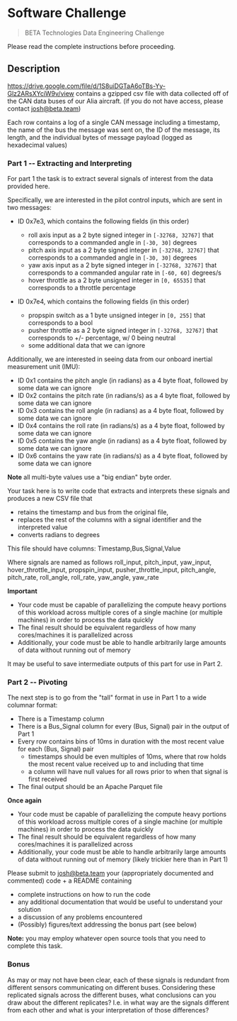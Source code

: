 # Software Challenge

> BETA Technologies Data Engineering Challenge

Please read the complete instructions before proceeding.

## Description


https://drive.google.com/file/d/1S8uiDGTaA6oTBs-Yy-Glz2ARsXYciW9v/view contains a gzipped csv file with data collected off of the CAN data buses of our Alia aircraft.
(if you do not have access, please contact josh@beta.team)

Each row contains a log of a single CAN message including a timestamp, the name of the bus the message was sent on, 
the ID of the message, its length, and the individual bytes of message payload (logged as hexadecimal values) 

### Part 1 -- Extracting and Interpreting

For part 1 the task is to extract several signals of interest from the data provided here.

Specifically, we are interested in the pilot control inputs, which are sent in two messages:

- ID 0x7e3, which contains the following fields (in this order)
    - roll axis input as a 2 byte signed integer in `[-32768, 32767]` that corresponds to a commanded angle in `[-30, 30]` degrees
    - pitch axis input as a 2 byte signed integer in `[-32768, 32767]` that corresponds to a commanded angle in `[-30, 30]` degrees
    - yaw axis input as a 2 byte signed integer in `[-32768, 32767]` that corresponds to a commanded angular rate in `[-60, 60]` degrees/s
    - hover throttle as a 2 byte unsigned integer in `[0, 65535]` that corresponds to a throttle percentage

- ID 0x7e4, which contains the following fields (in this order)
    - propspin switch as a 1 byte unsigned integer in `[0, 255]` that corresponds to a bool
    - pusher throttle as a 2 byte signed integer in `[-32768, 32767]` that corresponds to +/- percentage, w/ 0 being neutral
    - some additional data that we can ignore

Additionally, we are interested in seeing data from our onboard inertial measurement unit (IMU):

- ID 0x1 contains the pitch angle (in radians) as a 4 byte float, followed by some data we can ignore
- ID 0x2 contains the pitch rate (in radians/s) as a 4 byte float, followed by some data we can ignore
- ID 0x3 contains the roll angle (in radians) as a 4 byte float, followed by some data we can ignore
- ID 0x4 contains the roll rate (in radians/s) as a 4 byte float, followed by some data we can ignore
- ID 0x5 contains the yaw angle (in radians) as a 4 byte float, followed by some data we can ignore
- ID 0x6 contains the yaw rate (in radians/s) as a 4 byte float, followed by some data we can ignore

**Note** all multi-byte values use a "big endian" byte order.

Your task here is to write code that extracts and interprets these signals and produces a new CSV file that 
- retains the timestamp and bus from the original file, 
- replaces the rest of the columns with a signal identifier and the interpreted value
- converts radians to degrees


This file should have columns: Timestamp,Bus,Signal,Value

Where signals are named as follows
roll_input, pitch_input, yaw_input, hover_throttle_input, propspin_input, pusher_throttle_input, pitch_angle, pitch_rate, roll_angle, roll_rate, yaw_angle, yaw_rate 

**Important**
- Your code must be capable of parallelizing the compute heavy portions of this workload across multiple cores of a single machine (or multiple machines) in order to process the data quickly
- The final result should be equivalent regardless of how many cores/machines it is parallelized across 
- Additionally, your code must be able to handle arbitrarily large amounts of data without running out of memory


It may be useful to save intermediate outputs of this part for use in Part 2.

### Part 2 -- Pivoting

The next step is to go from the "tall" format in use in Part 1 to a wide columnar format:
- There is a Timestamp column
- There is a Bus_Signal column for every (Bus, Signal) pair in the output of Part 1
- Every row contains bins of 10ms in duration with the most recent value for each (Bus, Signal) pair
  - timestamps should be even multiples of 10ms, where that row holds the most recent value received up to and including that time 
  - a column will have null values for all rows prior to when that signal is first received
- The final output should be an Apache Parquet file
    
**Once again**
- Your code must be capable of parallelizing the compute heavy portions of this workload across multiple cores of a single machine (or multiple machines) in order to process the data quickly
- The final result should be equivalent regardless of how many cores/machines it is parallelized across 
- Additionally, your code must be able to handle arbitrarily large amounts of data without running out of memory (likely trickier here than in Part 1)


Please submit to josh@beta.team your (appropriately documented and commented) code + a README containing 
  - complete instructions on how to run the code
  - any additional documentation that would be useful to understand your solution
  - a discussion of any problems encountered
  - (Possibly) figures/text addressing the bonus part (see below) 

**Note:** you may employ whatever open source tools that you need to complete this task.

### Bonus

As may or may not have been clear, each of these signals is redundant from different sensors communicating on different buses.
Considering these replicated signals across the different buses, what conclusions can you draw about the different replicates?
I.e. in what way are the signals different from each other and what is your interpretation of those differences?
